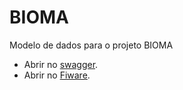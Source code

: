# BIOMA
Modelo de dados para o projeto BIOMA

- Abrir no [swagger](https://editor.swagger.io/?url=https://raw.githubusercontent.com/jpcoelhoATipbDOTpt/BIOMA/main/swagger.yaml).
- Abrir no [Fiware](https://swagger.lab.fiware.org/?url=https://raw.githubusercontent.com/jpcoelhoATipbDOTpt/BIOMA/main/swagger.yaml).
